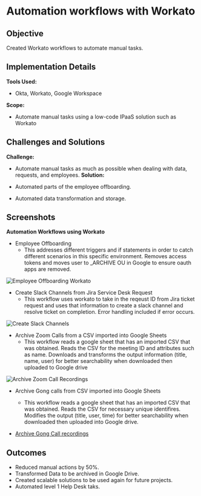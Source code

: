 # Automation workflows with Workato

## Objective
Created Workato workflows to automate manual tasks.

## Implementation Details
**Tools Used:** 

- Okta, Workato, Google Workspace

**Scope:** 

- Automate manual tasks using a low-code IPaaS solution such as Workato

## Challenges and Solutions
**Challenge:** 

- Automate manual tasks as much as possible when dealing with data, requests, and employees.
**Solution:** 

- Automated parts of the employee offboarding.
- Automated data transformation and storage.

## Screenshots
**Automation Workflows using Workato**

- Employee Offboarding
    - This addresses different triggers and if statements in order to catch different scenarios in this specific environment. Removes access tokens and moves user to _ARCHIVE OU in Google to ensure oauth apps are removed.

![Employee Offboarding Workato](Images_Automation/workato-employee-offboarding.png)

- Create Slack Channels from Jira Service Desk Request
    - This workflow uses workato to take in the reqeust ID from Jira ticket request and uses that information to create a slack channel and resolve ticket on completion. Error handling included if error occurs.

![Create Slack Channels](Images_Automation/automation-create-slack-channels.png)

- Archive Zoom Calls from a CSV imported into Google Sheets
    - This workflow reads a google sheet that has an imported CSV that was obtained. Reads the CSV for the meeting ID and attributes such as name. Downloads and transforms the output information (title, name, user) for better searchability when downloaded then uploaded to Google drive

![Archive Zoom Call Recordings](Images_Automation/automation-archive-zoom-calls.png)

- Archive Gong calls from CSV imported into Google Sheets
    - This workflow reads a google sheet that has an imported CSV that was obtained. Reads the CSV for necessary unique identifires. Modifies the output (title, user, time) for better searchability when downloaded then uploaded into Google drive.

- [Archive Gong Call recordings](Images_Automation/automation-archive-gong-calls.png)

## Outcomes
- Reduced manual actions by 50%.
- Transformed Data to be archived in Google Drive.
- Created scalable solutions to be used again for future projects.
- Automated level 1 Help Desk taks.
